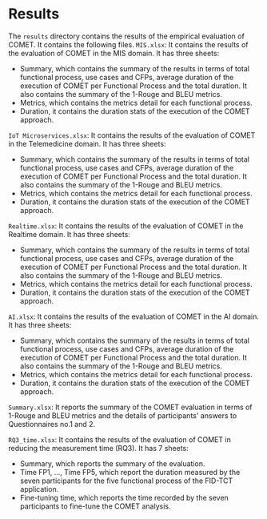 # Results
The `results` directory contains the results of the empirical evaluation of COMET. It contains the following files.
`MIS.xlsx`: 
It contains the results of the evaluation of COMET in the MIS domain. It has three sheets:
- Summary, which contains the summary of the results in terms of total functional process, use cases and CFPs, average duration of the execution of COMET per Functional Process and the total duration. It also contains the summary of the 1-Rouge and BLEU metrics.
- Metrics, which contains the metrics detail for each functional process.
- Duration, it contains the duration stats of the execution of the COMET approach.

`IoT Microservices.xlsx`: 
It contains the results of the evaluation of COMET in the Telemedicine domain. It has three sheets:
- Summary, which contains the summary of the results in terms of total functional process, use cases and CFPs, average duration of the execution of COMET per Functional Process and the total duration. It also contains the summary of the 1-Rouge and BLEU metrics.
- Metrics, which contains the metrics detail for each functional process.
- Duration, it contains the duration stats of the execution of the COMET approach.

`Realtime.xlsx`: 
It contains the results of the evaluation of COMET in the Realtime domain. It has three sheets:
- Summary, which contains the summary of the results in terms of total functional process, use cases and CFPs, average duration of the execution of COMET per Functional Process and the total duration. It also contains the summary of the 1-Rouge and BLEU metrics.
- Metrics, which contains the metrics detail for each functional process.
- Duration, it contains the duration stats of the execution of the COMET approach.

`AI.xlsx`: 
It contains the results of the evaluation of COMET in the AI domain. It has three sheets:
- Summary, which contains the summary of the results in terms of total functional process, use cases and CFPs, average duration of the execution of COMET per Functional Process and the total duration. It also contains the summary of the 1-Rouge and BLEU metrics.
- Metrics, which contains the metrics detail for each functional process.
- Duration, it contains the duration stats of the execution of the COMET approach.

`Summary.xlsx`: 
It reports the summary of the COMET evaluation in terms of 1-Rouge and BLEU metrics and the details of participants' answers to Questionnaires no.1 and 2.

`RQ3_time.xlsx`: 
It contains the results of the evaluation of COMET in reducing the measurement time (RQ3).
It has 7 sheets:
- Summary, which reports the summary of the evaluation.
- Time FP1, ..., Time FP5, which report the duration measured by the seven participants for the five functional process of the FID-TCT application.
- Fine-tuning time, which reports the time recorded by the seven participants to fine-tune the COMET analysis.

